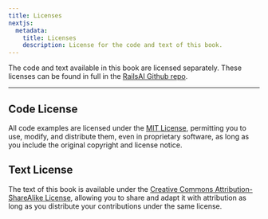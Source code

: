 ```yaml
---
title: Licenses
nextjs:
  metadata:
    title: Licenses
    description: License for the code and text of this book.
---
```


The code and text available in this book are licensed separately. These licenses can be found in full in the [RailsAI Github repo](https://github.com/alexrudall/railsai).

---

## Code License

All code examples are licensed under the [MIT License](https://opensource.org/license/mit), permitting you to use, modify, and distribute them, even in proprietary software, as long as you include the original copyright and license notice.

## Text License

The text of this book is available under the [Creative Commons Attribution-ShareAlike License](https://creativecommons.org/licenses/by-sa/4.0/deed.en), allowing you to share and adapt it with attribution as long as you distribute your contributions under the same license.
